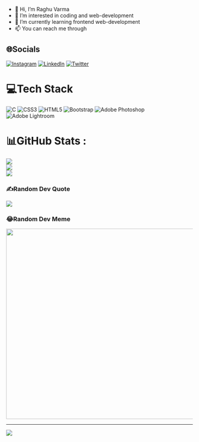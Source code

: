 - 👋 Hi, I’m Raghu Varma
- 👀 I’m interested in coding and web-development
- 🌱 I’m currently learning frontend web-development
- 📫 You can reach me through 

<!---
raghuvarma02/raghuvarma02 is a ✨ special ✨ repository because its `README.md` (this file) appears on your GitHub profile.
You can click the Preview link to take a look at your changes.
--->

## 🌐Socials
[![Instagram](https://img.shields.io/badge/Instagram-%23E4405F.svg?logo=Instagram&logoColor=white)](https://instagram.com/raghuu02) [![LinkedIn](https://img.shields.io/badge/LinkedIn-%230077B5.svg?logo=linkedin&logoColor=white)](https://linkedin.com/in/raghuvarmauppalapati) [![Twitter](https://img.shields.io/badge/Twitter-%231DA1F2.svg?logo=Twitter&logoColor=white)](https://twitter.com/raghuvarma02) 

# 💻Tech Stack
![C](https://img.shields.io/badge/c-%2300599C.svg?style=for-the-badge&logo=c&logoColor=white) ![CSS3](https://img.shields.io/badge/css3-%231572B6.svg?style=for-the-badge&logo=css3&logoColor=white) ![HTML5](https://img.shields.io/badge/html5-%23E34F26.svg?style=for-the-badge&logo=html5&logoColor=white) ![Bootstrap](https://img.shields.io/badge/bootstrap-%23563D7C.svg?style=for-the-badge&logo=bootstrap&logoColor=white) ![Adobe Photoshop](https://img.shields.io/badge/adobephotoshop-%2331A8FF.svg?style=for-the-badge&logo=adobephotoshop&logoColor=white) ![Adobe Lightroom](https://img.shields.io/badge/Adobe%20Lightroom-31A8FF.svg?style=for-the-badge&logo=Adobe%20Lightroom&logoColor=white)
# 📊GitHub Stats :
![](https://github-readme-stats.vercel.app/api?username=raghuvarma02&theme=dark&hide_border=false&include_all_commits=true&count_private=false)<br/>
![](https://github-readme-streak-stats.herokuapp.com/?user=raghuvarma02&theme=dark&hide_border=false)<br/>
![](https://github-readme-stats.vercel.app/api/top-langs/?username=raghuvarma02&theme=dark&hide_border=false&include_all_commits=true&count_private=false&layout=compact)

### ✍️Random Dev Quote
![](https://quotes-github-readme.vercel.app/api?type=horizontal&theme=tokyonight)

### 😂Random Dev Meme
<img src="https://random-memer.herokuapp.com/" width="512px"/>

---
[![](https://visitcount.itsvg.in/api?id=raghuvarma02&icon=0&color=6)](https://visitcount.itsvg.in)
